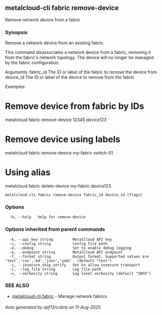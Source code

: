 ## metalcloud-cli fabric remove-device

Remove network device from a fabric

### Synopsis

Remove a network device from an existing fabric.

This command disassociates a network device from a fabric, removing it from the fabric's
network topology. The device will no longer be managed by the fabric configuration.

Arguments:
  fabric_id    The ID or label of the fabric to remove the device from
  device_id    The ID or label of the device to remove from the fabric

Examples:
  # Remove device from fabric by IDs
  metalcloud fabric remove-device 12345 device123
  
  # Remove device using labels
  metalcloud fabric remove-device my-fabric switch-01
  
  # Using alias
  metalcloud fabric delete-device my-fabric device123

```
metalcloud-cli fabric remove-device fabric_id device_id [flags]
```

### Options

```
  -h, --help   help for remove-device
```

### Options inherited from parent commands

```
  -k, --api_key string         MetalCloud API key
  -c, --config string          Config file path
  -d, --debug                  Set to enable debug logging
  -e, --endpoint string        MetalCloud API endpoint
  -f, --format string          Output format. Supported values are 'text','csv','md','json','yaml'. (default "text")
  -i, --insecure_skip_verify   Set to allow insecure transport
  -l, --log_file string        Log file path
  -v, --verbosity string       Log level verbosity (default "INFO")
```

### SEE ALSO

* [metalcloud-cli fabric](metalcloud-cli_fabric.md)	 - Manage network fabrics

###### Auto generated by spf13/cobra on 11-Aug-2025
